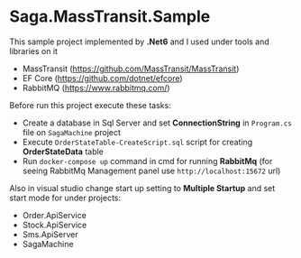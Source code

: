 # Saga.MassTransit.Sample
This sample project implemented by **.Net6** and I used under tools and libraries on it

- MassTransit (https://github.com/MassTransit/MassTransit)
- EF Core (https://github.com/dotnet/efcore)
- RabbitMQ (https://www.rabbitmq.com/)

Before run this project execute these tasks:
- Create a database in Sql Server and set **ConnectionString** in `Program.cs` file on `SagaMachine` project
- Execute `OrderStateTable-CreateScript.sql` script for creating **OrderStateData** table
- Run `docker-compose up` command in cmd for running **RabbitMq** (for seeing RabbitMq Management panel use `http://localhost:15672` url)

Also in visual studio change start up setting to **Multiple Startup** and set start mode for under projects:
- Order.ApiService
- Stock.ApiService
- Sms.ApiServer
- SagaMachine